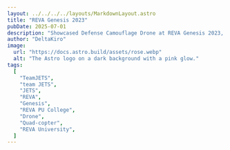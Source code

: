 ```yaml
---
layout: ../../../../layouts/MarkdownLayout.astro
title: "REVA Genesis 2023"
pubDate: 2025-07-01
description: "Showcased Defense Camouflage Drone at REVA Genesis 2023, hosted by REVA University Independent PU College."
author: "DeltaKiro"
image:
  url: "https://docs.astro.build/assets/rose.webp"
  alt: "The Astro logo on a dark background with a pink glow."
tags:
  [
    "TeamJETS",
    "team JETS",
    "JETS",
    "REVA",
    "Genesis",
    "REVA PU College",
    "Drone",
    "Quad-copter",
    "REVA University",
  ]
---
```

